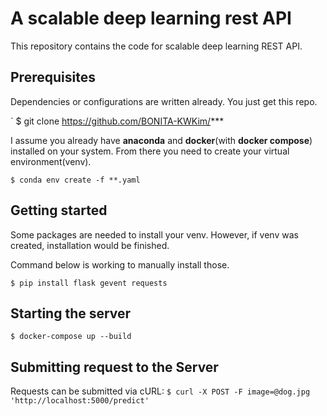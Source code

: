 # A scalable deep learning rest API

This repository contains the code for scalable deep learning REST API.

## Prerequisites

Dependencies or configurations are written already. You just get this repo.

`
$ git clone https://github.com/BONITA-KWKim/***

I assume you already have __anaconda__ and __docker__(with __docker compose__) installed 
on your system. From there you need to create your virtual environment(venv).

`
$ conda env create -f **.yaml
`

## Getting started

Some packages are needed to install your venv. However, if venv was created, 
installation would be finished.

Command below is working to manually install those.

`
$ pip install flask gevent requests
`

## Starting the server

`
$ docker-compose up --build
`

## Submitting request to the Server

Requests can be submitted via cURL:
`
$ curl -X POST -F image=@dog.jpg 'http://localhost:5000/predict'
`

